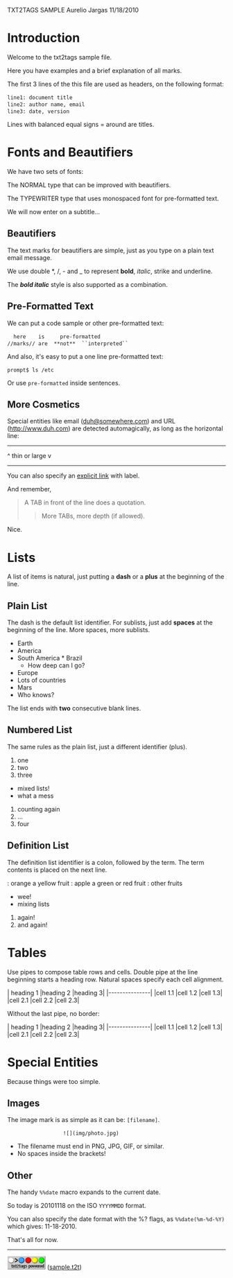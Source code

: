 TXT2TAGS SAMPLE
Aurelio Jargas
11/18/2010


# Introduction 

Welcome to the txt2tags sample file.

Here you have examples and a brief explanation of all
marks.

The first 3 lines of the this file are used as headers,
on the following format:

    line1: document title
    line2: author name, email
    line3: date, version

Lines with balanced equal signs = around are titles.

# Fonts and Beautifiers 

We have two sets of fonts:

The NORMAL type that can be improved with beautifiers.

The TYPEWRITER type that uses monospaced font for
pre-formatted text.

We will now enter on a subtitle...

## Beautifiers 

The text marks for beautifiers are simple, just as you
type on a plain text email message.

We use double *, /, - and _ to represent **bold**,
*italic*, strike and underline.

The ***bold italic*** style is also supported as a
combination.

## Pre-Formatted Text 

We can put a code sample or other pre-formatted text:

      here    is     pre-formatted
    //marks// are  **not**  ``interpreted``

And also, it's easy to put a one line pre-formatted
text:

    prompt$ ls /etc

Or use `pre-formatted` inside sentences.

## More Cosmetics 

Special entities like email (duh@somewhere.com) and
URL (http://www.duh.com) are detected automagically,
as long as the horizontal line:

---

^ thin or large v

---

You can also specify an [explicit link](http://duh.org)
with label.

And remember,

> A TAB in front of the line does a quotation.
> > More TABs, more depth (if allowed).

Nice.

# Lists 

A list of items is natural, just putting a **dash** or
a **plus** at the beginning of the line.

## Plain List 

The dash is the default list identifier. For sublists,
just add **spaces** at the beginning of the line. More
spaces, more sublists.

 * Earth
  * America
   * South America
    * Brazil
     * How deep can I go?
  * Europe
   * Lots of countries
 * Mars
  * Who knows?

The list ends with **two** consecutive blank lines.

## Numbered List 

The same rules as the plain list, just a different
identifier (plus).

1. one
1. two
1. three
  * mixed lists!
  * what a mess
1. counting again
1. ...
1. four

## Definition List 

The definition list identifier is a colon, followed by
the term. The term contents is placed on the next line.

: orange
a yellow fruit
: apple
a green or red fruit
: other fruits
  * wee!
  * mixing lists
1. again!
1. and again!

# Tables 

Use pipes to compose table rows and cells.
Double pipe at the line beginning starts a heading row.
Natural spaces specify each cell alignment.

| heading 1 |heading 2 |heading 3|
|---------------|
|cell 1.1 |cell 1.2 |cell 1.3|
|cell 2.1 |cell 2.2 |cell 2.3|

Without the last pipe, no border:

| heading 1 |heading 2 |heading 3|
|---------------|
|cell 1.1 |cell 1.2 |cell 1.3|
|cell 2.1 |cell 2.2 |cell 2.3|

# Special Entities 

Because things were too simple.

## Images 

The image mark is as simple as it can be: `[filename]`.

                      ![](img/photo.jpg)  

 * The filename must end in PNG, JPG, GIF, or similar.
 * No spaces inside the brackets!

## Other 

The handy `%%date` macro expands to the current date.

So today is 20101118 on the ISO `YYYYMMDD` format.

You can also specify the date format with the %? flags,
as `%%date(%m-%d-%Y)` which gives: 11-18-2010.

That's all for now.

---

![](img/t2tpowered.png) ([sample.t2t](sample.t2t))

